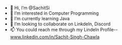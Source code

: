 - 👋 Hi, I’m @SachitSi
- 👀 I’m interested in Computer Programming
- 🌱 I’m currently learning Java
- 💞️ I’m looking to collaborate on Linkdeln, Discord
- 📫 You could reach me through my Lindeln Profile-- www.linkedin.com/in/Sachit-Singh-Chawla

<!---
SachitSi/SachitSi is a ✨ special ✨ repository because its `README.md` (this file) appears on your GitHub profile.
You can click the Preview link to take a look at your changes.
--->
